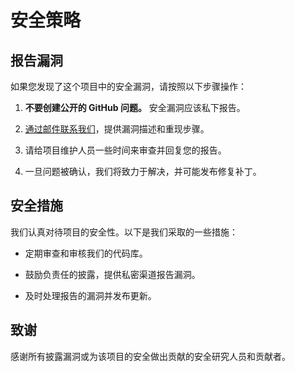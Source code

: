 # 安全策略

## 报告漏洞

如果您发现了这个项目中的安全漏洞，请按照以下步骤操作：

1. **不要创建公开的 GitHub 问题。** 安全漏洞应该私下报告。

2. [通过邮件联系我们](mailto:csc123456zxcvbnm@gmail.com)，提供漏洞描述和重现步骤。

3. 请给项目维护人员一些时间来审查并回复您的报告。

4. 一旦问题被确认，我们将致力于解决，并可能发布修复补丁。

## 安全措施

我们认真对待项目的安全性。以下是我们采取的一些措施：

- 定期审查和审核我们的代码库。

- 鼓励负责任的披露，提供私密渠道报告漏洞。

- 及时处理报告的漏洞并发布更新。

## 致谢

感谢所有披露漏洞或为该项目的安全做出贡献的安全研究人员和贡献者。
